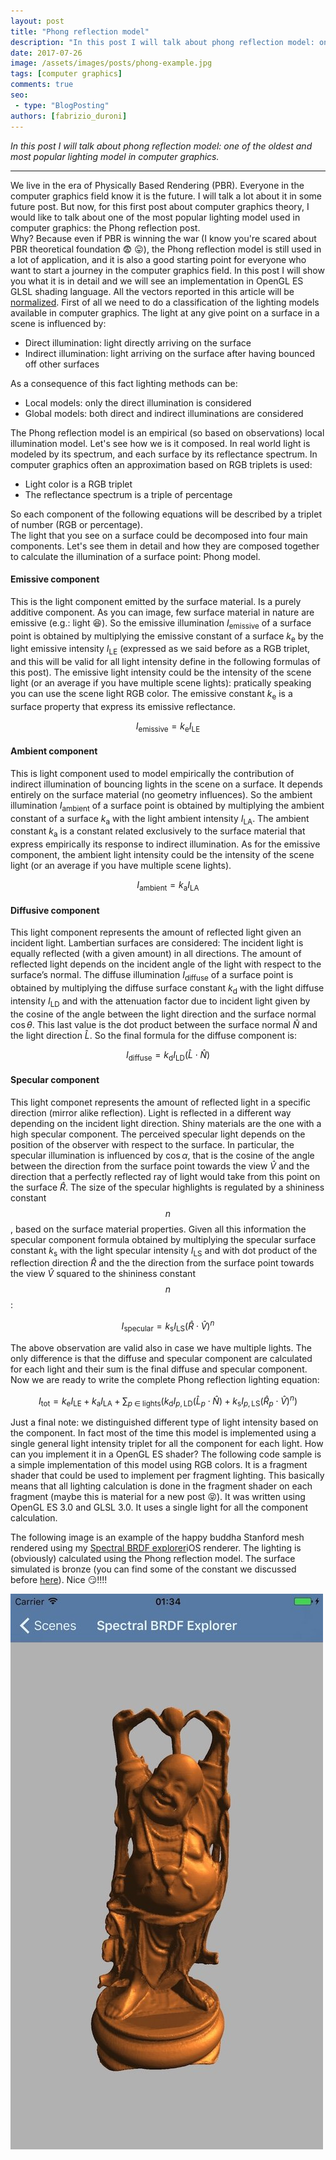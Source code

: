 ```yaml
---
layout: post
title: "Phong reflection model"
description: "In this post I will talk about phong reflection model: one of the oldest and most popular lighting model in computer graphics."
date: 2017-07-26
image: /assets/images/posts/phong-example.jpg
tags: [computer graphics]
comments: true
seo:
 - type: "BlogPosting"
authors: [fabrizio_duroni] 
---
```


*In this post I will talk about phong reflection model: one of the oldest and most popular lighting model in computer graphics.*

---

We live in the era of Physically Based Rendering (PBR). Everyone in the computer graphics field know it is the future. I will talk a lot about 
it in some future post. But now, for this first post about computer graphics theory, I would like to talk about one of the most popular 
lighting model used in computer graphics: the Phong reflection post.  
Why? Because even if PBR is winning the war (I know you're scared about PBR theoretical foundation :fearful: :stuck_out_tongue:), the 
Phong reflection model is still used in a lot of application, and it is also a good starting point for everyone who 
want to start a journey in the computer graphics field.
In this post I will show you what it is in detail and we will see an implementation in OpenGL ES GLSL shading language. All 
the vectors reported in this article will be [normalized](https://en.wikipedia.org/wiki/Unit_vector "unit vector").
First of all we need to do a classification of the lighting models available in computer graphics. 
The light at any give point on a surface in a scene is influenced by:  

* Direct illumination: light directly arriving on the surface
* Indirect illumination: light arriving on the surface after having bounced off other surfaces  

As a consequence of this fact lighting methods can be:  

* Local models: only the direct illumination is considered
* Global models: both direct and indirect illuminations are considered  

The Phong reflection model is an empirical (so based on observations) local illumination model.
Let's see how we is it composed. 
In real world light is modeled by its spectrum, and each surface by its reflectance spectrum.
In computer graphics often an approximation based on RGB triplets is used:  

* Light color is a RGB triplet 
* The reflectance spectrum is a triple of percentage

So each component of the following equations will be described by a triplet of number (RGB or percentage).  
The light that you see on a surface could be decomposed into four main components. Let's see them in detail and how they are 
composed together to calculate the illumination of a surface point: Phong model.

#### **Emissive component**
This is the light component emitted by the surface material. Is a purely additive component. As you can image, few surface 
material in nature are emissive (e.g.: light  :laughing:). So the emissive illumination $I_{\text{emissive}}$ of a surface 
point is obtained by multiplying the emissive constant of a surface $k_{\text{e}}$ by the light emissive intensity $I_{\text{LE}}$ 
(expressed as we said before as a RGB triplet, and this will be valid for all light intensity define in the following formulas of this post). 
The emissive light intensity could be the intensity of the scene light (or an average if you have multiple scene lights): pratically 
speaking you can use the scene light RGB color. The emissive constant $k_{\text{e}}$ is a surface property that express its emissive 
reflectance.

$$I_{\text{emissive}}=k_{\text{e}}I_{\text{LE}}$$
  
  
#### **Ambient component**
This is light component used to model empirically the contribution of indirect illumination of bouncing lights in the 
scene on a surface. It depends entirely on the surface material (no geometry influences). So the ambient 
illumination $I_{\text{ambient}}$ of a surface point is obtained by multiplying the ambient constant of a 
surface $k_{\text{a}}$ with the light ambient intensity $I_{\text{LA}}$. The ambient constant $k_{\text{a}}$ is a 
constant related exclusively to the surface material that express empirically its response to indirect illumination. 
As for the emissive component, the ambient light intensity could be the intensity of the scene light (or an average if 
you have multiple scene lights).

$$I_{\text{ambient}}=k_{\text{a}}I_{\text{LA}}$$
  
  
#### **Diffusive component**  
This light component represents  the amount of reflected light given an incident light. Lambertian surfaces are considered: 
The incident light is equally reflected (with a given amount) in all directions. The amount of reflected light depends on 
the incident angle of the light with respect to the surface’s normal. The diffuse illumination $I_{\text{diffuse}}$ of a 
surface point is obtained by multiplying the diffuse surface constant $k_{\text{d}}$ with the light diffuse intensity $I_{\text{LD}}$ 
and with the attenuation factor due to incident light given by the cosine of the angle between the light direction and the surface 
normal $\cos\theta$.  This last value is the dot product between the surface normal ${\hat {N}}$ and the light direction ${\hat {L}}$. 
So the final formula for the diffuse component is:

$$I_{\text{diffuse}}=k_{\text{d}}I_{\text{LD}}({\hat {L}}\cdot{\hat {N}})$$
  
  
#### **Specular component**
This light componet represents the amount of reflected light in a specific direction (mirror alike reflection). Light is 
reflected in a different way depending on the incident light direction. Shiny materials are the one with a high specular component. 
The perceived specular light depends on the position of the observer with respect to the surface. In particular, the specular 
illumination is influenced by $\cos\alpha$, that is the cosine of the angle between the direction from the surface point towards 
the view ${\hat {V}}$ and the direction that a perfectly reflected ray of light would take from this point on the surface ${\hat {R}}$. 
The size of the specular highlights is regulated by a shininess constant $$n$$, based on the surface material properties. Given all this 
information the specular component formula obtained by multiplying the specular surface constant $k_{\text{s}}$ with the light specular 
intensity $I_{\text{LS}}$ and with dot product of the reflection direction ${\hat {R}}$ and the the direction from the surface 
point towards the view ${\hat {V}}$ squared to the shininess constant $$n$$:

$$I_{\text{specular}}=k_{\text{s}}I_{\text{LS}}({\hat {R}}\cdot {\hat {V}})^{n}$$

The above observation are valid also in case we have multiple lights. The only difference is that the diffuse and specular 
component are calculated for each light and their sum is the final diffuse and specular component.
Now we are ready to write the complete Phong reflection lighting equation:

$$I_{\text{tot}}=k_{\text{e}}I_{\text{LE}}+k_{\text{a}}I_{\text{LA}}+\sum _{p\;\in \;{\text{lights}}}(k_{\text{d}}I_{p,{\text{LD}}} ({\hat {L}}_{p}\cdot {\hat {N}})+k_{\text{s}}I_{p,{\text{LS}}}({\hat {R}}_{p}\cdot {\hat {V}})^{n})$$

Just a final note: we distinguished different type of light intensity based on the component. In fact most of the time this model is implemented using a single general light intensity triplet for all the component for each light.
How can you implement it in a OpenGL ES shader? The following code sample is a simple implementation of this model using RGB colors.
It is a fragment shader that could be used to implement per fragment lighting. This basically means that all lighting calculation is done in the fragment shader on each fragment (maybe this is material for a new post :stuck_out_tongue_closed_eyes:). It was written 
using OpenGL ES 3.0 and GLSL 3.0. It uses a single light for all the component calculation.

<script src="https://gist.github.com/chicio/d983fff6ff304bd55bebd6ff05a2f9dd.js"></script>

The following image is an example of the happy buddha Stanford mesh rendered using my [Spectral BRDF explorer](https://github.com/chicio/Spectral-BRDF-Explorer "Spectral BRDF explorer")iOS renderer. The lighting is (obviously) calculated using the Phong reflection model. The surface simulated is bronze (you can find some of the constant we discussed before [here](http://devernay.free.fr/cours/opengl/materials.html "phong lighting constants")).
Nice :smirk:!!!!

![phong example - spectral brdf explorer](/assets/images/posts/phong-example.jpg "phong example - spectral brdf explorer")
